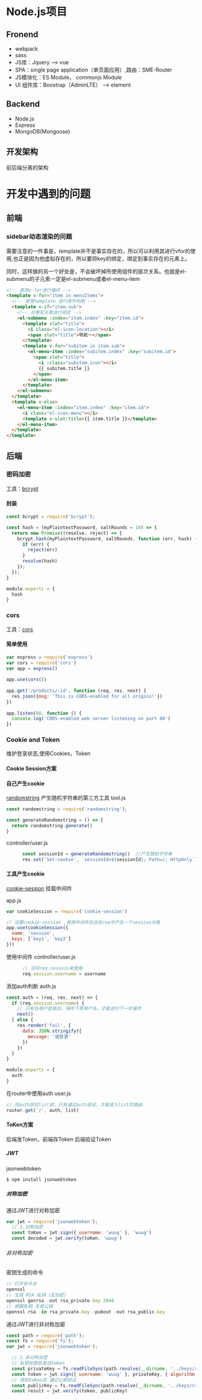 # Node.js项目
## Fronend
+ webpack
+ sass
+ JS库：Jquery --> vue
+ SPA：single page application（单页面应用）,路由：SME-Router
+ JS模块化：ES Module， commonjs Module
+ UI 组件库：Boostrap（AdminLTE） --> element

## Backend
+ Node.js
+ Express
+ MongoDB(Mongoose)
## 开发架构
前后端分离的架构
# 开发中遇到的问题
## 前端
### sidebar动态渲染的问题
需要注意的一件事是，template并不是事实存在的，所以可以利用其进行vfor的使用,也正是因为他虚拟存在的，所以要将key的绑定，绑定到事实存在的元素上。

同时，这样做的另一个好处是，不会破坏掉所使用组件的层次关系。也就是el-submenu的子元素一定是el-submenu或者el-menu-item
``` html
<!-- 使用v-for进行循环 -->
<template v-for="item in menuItems">
  <!-- 使用template 进行条件判断 -->
  <template v-if="item.sub">
    <!-- 对事实元素进行绑定 -->
    <el-submenu :index="item.index" :key="item.id">
      <template slot="title">
        <i class="el-icon-location"></i>
        <span slot="title">导航一</span>
      </template>
      <template v-for="subitem in item.sub">
        <el-menu-item :index="subitem.index" :key="subitem.id">
          <span slot="title">
            <i :class="subitem.icon"></i>
            {{ subitem.title }}
          </span>
        </el-menu-item>
      </template>
    </el-submenu>
  </template>
  <template v-else>
    <el-menu-item :index="item.index" :key="item.id">
      <i class="el-icon-menu"></i>
      <template v-slot:title>{{ item.title }}</template>
    </el-menu-item>
  </template>
</template>
```
## 后端
### 密码加密
工具：[bcrypt](https://www.npmjs.com/package/bcrypt)
#### 封装
``` js
const bcrypt = require('bcrypt');

const hash = (myPlaintextPassword, saltRounds = 10) => {
  return new Promise((resolve, reject) => {
    bcrypt.hash(myPlaintextPassword, saltRounds, function (err, hash) {
      if (err) {
        reject(err)
      }
      resolve(hash)
    });
  });
}

module.exports = {
  hash
}
```
### cors
工具：[cors](https://www.npmjs.com/package/cors)
#### 简单使用
``` js
var express = require('express')
var cors = require('cors')
var app = express()
 
app.use(cors())
 
app.get('/products/:id', function (req, res, next) {
  res.json({msg: 'This is CORS-enabled for all origins!'})
})
 
app.listen(80, function () {
  console.log('CORS-enabled web server listening on port 80')
})
```
### Cookie and Token
维护登录状态,使用Cookies，Token

#### Cookie Session方案
#### 自己产生cookie
[randomstring](https://www.npmjs.com/package/randomstring)
产生随机字符串的第三方工具 tool.js
``` js
const randomstring = require('randomstring');

const generateRandomstring = () => {
  return randomstring.generate()
}
```
controller/user.js
``` js
      const sessionId = generateRandomstring()  //产生随机字符串
      res.set('Set-cookie', `sessionId=${sessionId}; Path=/; HttpOnly`) //设置cookie
```
#### 工具产生cookie
[cookie-session](https://www.npmjs.com/package/cookie-session) 挂载中间件

app.js
``` js
var cookieSession = require('cookie-session')

// 设置cookie-session ,使用中间件后会在req中产生一个session对象
app.use(cookieSession({
  name: 'session',
  keys: ['key1', 'key2']
}))
```
使用中间件 controller/user.js
``` js
      // 访问req.sessoin来使用
      req.session.username = username
```
添加auth判断  auth.js
``` js
const auth = (req, res, next) => {
  if (req.session.username) {
    // 只有在用户登录后，保存下其用户名，才能进行下一步操作
    next()
  } else {
    res.render('fail', {
      data: JSON.stringify({
        message: '请登录'
      })
    })
  }
}

module.exports = {
  auth
}
```
在router中使用auth user.js
``` js
// 将auth放在list前，只有通过auth验证，才能进入list的路由
router.get('/', auth, list)
```
#### ToKen方案
后端发Token，前端存Token  后端验证Token
##### JWT
jsonwebtoken
``` js
$ npm install jsonwebtoken
```
##### 对称加密
通过JWT进行对称加密
``` js
var jwt = require('jsonwebtoken');
  // 1.对称加密
  const toKen = jwt.sign({ username: 'wuug' }, 'wuug')
  const decoded = jwt.verify(toKen, 'wuug')
```
###### 非对称加密
密钥生成的命令
``` js
// 打开命令台
openssl 
// 生成 RSA 私钥（无加密）
openssl genrsa -out rsa_private.key 2048
// 根据私钥 生成公钥
openssl rsa -in rsa_private.key -pubout -out rsa_public.key
```
通过JWT进行非对称加密
``` js
const path = require('path');
const fs = require('fs');
var jwt = require('jsonwebtoken');

  // 2.非对称加密
  // 私钥加密后发出token
  const privateKey = fs.readFileSync(path.resolve(__dirname, '../keys/rsa_private.key'))
  const token = jwt.sign({ username: 'wuug' }, privateKey, { algorithm: 'RS256' })
  // 收到toKen后 通过公钥验证
  const publicKey = fs.readFileSync(path.resolve(__dirname, '../keys/rsa_public.key'))
  const result = jwt.verify(token, publicKey)
```